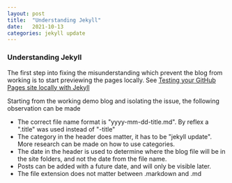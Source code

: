 ```yaml
---
layout: post
title:  "Understanding Jekyll"
date:   2021-10-13
categories: jekyll update
---
```


### Understanding Jekyll
The first step into fixing the misunderstanding which prevent the blog from working is to start previewing the pages locally. See [Testing your GitHub Pages site locally with Jekyll](https://docs.github.com/en/pages/setting-up-a-github-pages-site-with-jekyll/testing-your-github-pages-site-locally-with-jekyll)

Starting from the working demo blog and isolating the issue, the following observation can be made
- The correct file name format is "yyyy-mm-dd-title.md". By reflex a ".title" was used instead of "-title"
- The category in the header does matter, it has to be "jekyll update". More research can be made on how to use categories.
- The date in the header is used to determine where the blog file will be in the site folders, and not the date from the file name.
- Posts can be added with a future date, and will only be visible later.
- The file extension does not matter between .markdown and .md
